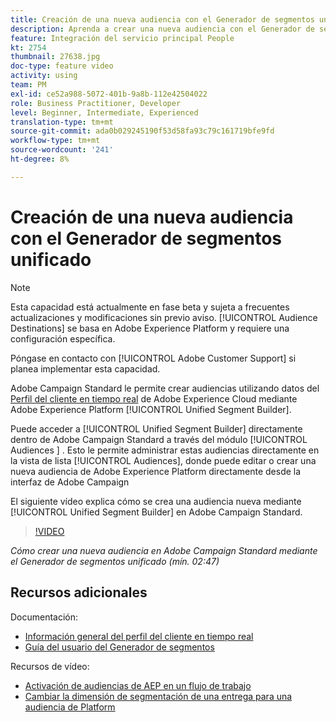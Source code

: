 ```yaml
---
title: Creación de una nueva audiencia con el Generador de segmentos unificado
description: Aprenda a crear una nueva audiencia con el Generador de segmentos unificado
feature: Integración del servicio principal People
kt: 2754
thumbnail: 27638.jpg
doc-type: feature video
activity: using
team: PM
exl-id: ce52a988-5072-401b-9a8b-112e42504022
role: Business Practitioner, Developer
level: Beginner, Intermediate, Experienced
translation-type: tm+mt
source-git-commit: ada0b029245190f53d58fa93c79c161719bfe9fd
workflow-type: tm+mt
source-wordcount: '241'
ht-degree: 8%

---
```


# Creación de una nueva audiencia con el Generador de segmentos unificado

>[!NOTE]
>
>Esta capacidad está actualmente en fase beta y sujeta a frecuentes actualizaciones y modificaciones sin previo aviso. [!UICONTROL Audience Destinations] se basa en Adobe Experience Platform y requiere una configuración específica.
>
>Póngase en contacto con [!UICONTROL Adobe Customer Support] si planea implementar esta capacidad.

Adobe Campaign Standard le permite crear audiencias utilizando datos del [Perfil del cliente en tiempo real](https://docs.adobe.com/content/help/en/platform-learn/tutorials/profiles/understanding-the-real-time-customer-profile.html) de Adobe Experience Cloud mediante Adobe Experience Platform [!UICONTROL Unified Segment Builder].

Puede acceder a [!UICONTROL Unified Segment Builder] directamente dentro de Adobe Campaign Standard a través del módulo [!UICONTROL Audiences ] . Esto le permite administrar estas audiencias directamente en la vista de lista [!UICONTROL Audiences], donde puede editar o crear una nueva audiencia de Adobe Experience Platform directamente desde la interfaz de Adobe Campaign

El siguiente vídeo explica cómo se crea una audiencia nueva mediante [!UICONTROL Unified Segment Builder] en Adobe Campaign Standard.

>[!VIDEO](https://video.tv.adobe.com/v/27638?quality=12)

*Cómo crear una nueva audiencia en Adobe Campaign Standard mediante el Generador de segmentos unificado (mín. 02:47)*

## Recursos adicionales

Documentación:

* [Información general del perfil del cliente en tiempo real](https://www.adobe.io/apis/experienceplatform/home/profile-identity-segmentation/profile-identity-segmentation-services.html#!api-specification/markdown/narrative/technical_overview/unified_profile_architectural_overview/unified_profile_architectural_overview.md)
* [Guía del usuario del Generador de segmentos](https://www.adobe.io/apis/experienceplatform/home/profile-identity-segmentation/profile-identity-segmentation-services.html#!api-specification/markdown/narrative/technical_overview/segmentation/segment-builder-guide.md)

Recursos de vídeo:

* [Activación de audiencias de AEP en un flujo de trabajo](/help/profiles-and-audiences/audience-destinations/activating-aep-audiences.md)
* [Cambiar la dimensión de segmentación de una entrega para una audiencia de Platform](/help/profiles-and-audiences/audience-destinations/changing-targeting-dimension.md)
